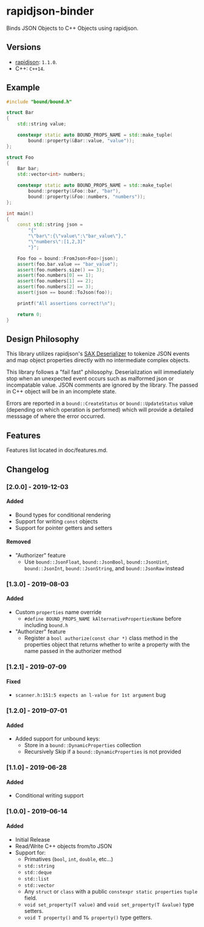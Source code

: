 # rapidjson-binder

Binds JSON Objects to C++ Objects using rapidjson.

## Versions

* [rapidjson](http://rapidjson.org): `1.1.0`.
* C++: `C++14`.

## Example

```c++
#include "bound/bound.h"

struct Bar
{
    std::string value;

    constexpr static auto BOUND_PROPS_NAME = std::make_tuple(
        bound::property(&Bar::value, "value"));
};

struct Foo
{
    Bar bar;
    std::vector<int> numbers;

    constexpr static auto BOUND_PROPS_NAME = std::make_tuple(
        bound::property(&Foo::bar, "bar"),
        bound::property(&Foo::numbers, "numbers"));
};

int main()
{
    const std::string json =
        "{"
        "\"bar\":{\"value\":\"bar_value\"},"
        "\"numbers\":[1,2,3]"
        "}";

    Foo foo = bound::FromJson<Foo>(json);
    assert(foo.bar.value == "bar_value");
    assert(foo.numbers.size() == 3);
    assert(foo.numbers[0] == 1);
    assert(foo.numbers[1] == 2);
    assert(foo.numbers[2] == 3);
    assert(json == bound::ToJson(foo));

    printf("All assertions correct!\n");

    return 0;
}
```

## Design Philosophy

This library utilizes rapidjson's [SAX Deserializer](http://rapidjson.org/md_doc_sax.html) to tokenize JSON events and map object properties directly with no intermediate complex objects. 

This library follows a "fail fast" philosophy. Deserialization will immediately stop when an unexpected event occurs such as malformed json or incompatable value. JSON comments are ignored by the library. The passed in C++ object will be in an incomplete state.

Errors are reported in a `bound::CreateStatus` or `bound::UpdateStatus` value (depending on which operation is performed) which will provide a detailed messsage of where the error occurred.

## Features

Features list located in doc/features.md.

## Changelog

### [2.0.0] - 2019-12-03
#### Added
- Bound types for conditional rendering
- Support for writing `const` objects
- Support for pointer getters and setters
#### Removed
- "Authorizer" feature
    - Use `bound::JsonFloat`, `bound::JsonBool`, `bound::JsonUint`, `bound::JsonInt`, `bound::JsonString`, and `bound::JsonRaw` instead

### [1.3.0] - 2019-08-03
#### Added
- Custom `properties` name override
    - `#define BOUND_PROPS_NAME kAlternativePropertiesName` before including `bound.h`
- "Authorizer" feature
    - Register a `bool authorize(const char *)` class method in the properties object that returns whether to write a property with the name passed in the authorizer method

### [1.2.1] - 2019-07-09
#### Fixed
- `scanner.h:151:5 expects an l-value for 1st argument` bug

### [1.2.0] - 2019-07-01
#### Added
- Added support for unbound keys: 
    - Store in a `bound::DynamicProperties` collection
    - Recursively Skip if a `bound::DynamicProperties` is not provided

### [1.1.0] - 2019-06-28
#### Added
- Conditional writing support

### [1.0.0] - 2019-06-14
#### Added
- Initial Release
- Read/Write C++ objects from/to JSON
- Support for:
    - Primatives (`bool`, `int`, `double`, etc...)
    - `std::string`
    - `std::deque`
    - `std::list`
    - `std::vector`
    - Any `struct` or `class` with a public `constexpr static properties` `tuple` field.
    - `void set_property(T value)` and `void set_property(T &value)` type setters.
    - `void T property()` and `T& property()` type getters.
